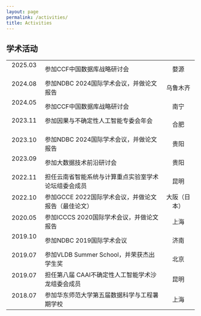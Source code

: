 ```yaml
---
layout: page
permalink: /activities/
title: Activities
---
```


## 学术活动

<!-- - 2025.03 &emsp; 参加CCF中国数据库战略研讨会 &emsp; 婺源
- 2024.08 &emsp; 参加NDBC 2024国际学术会议，并做论文报告 &emsp; 乌鲁木齐
- 2024.05 &emsp; 参加CCF中国数据库战略研讨会 &emsp; 南宁
- 2023.11 &emsp; 参加因果与不确定性人工智能专委会年会 &emsp; 合肥
- 2024.08 &emsp; 参加NDBC 2024国际学术会议，并做论文报告 &emsp; 贵阳
- 2023.09 &emsp; 参加大数据技术前沿研讨会 &emsp; 贵阳
- 2022.11 &emsp; 担任云南省智能系统与计算重点实验室学术论坛组委会成员 &emsp; 昆明
- 2022.10 &emsp; 参加GCCE 2022国际学术会议，并做论文报告（最佳论文） &emsp; 大阪（日本）
- 2020.05 &emsp; 参加ICCCS 2020国际学术会议，并做论文报告 &emsp; 上海
- 2019.10 &emsp; 参加NDBC 2019国际学术会议 &emsp; 济南
- 2019.07 &emsp; 参加VLDB Summer School，并荣获杰出学生奖 &emsp; 北京
- 2019.07 &emsp; 担任第八届 CAAI不确定性人工智能学术沙龙组委会成员 &emsp; 昆明
- 2018.07 &emsp; 参加华东师范大学第五届数据科学与工程暑期学校 &emsp; 上海 -->


|  |   |   |
| :----:| :---- | :----: |
| 2025.03 &emsp;| 参加CCF中国数据库战略研讨会 &emsp;| 婺源
| 2024.08 &emsp;| 参加NDBC 2024国际学术会议，并做论文报告 &emsp;| 乌鲁木齐
| 2024.05 &emsp;| 参加CCF中国数据库战略研讨会 &emsp;| 南宁
| 2023.11 &emsp;| 参加因果与不确定性人工智能专委会年会 &emsp;| 合肥
| 2023.10 &emsp;| 参加NDBC 2024国际学术会议，并做论文报告 &emsp;| 贵阳
| 2023.09 &emsp;| 参加大数据技术前沿研讨会 &emsp;| 贵阳
| 2022.11 &emsp;| 担任云南省智能系统与计算重点实验室学术论坛组委会成员 &emsp;| 昆明
| 2022.10 &emsp;| 参加GCCE 2022国际学术会议，并做论文报告（最佳论文） &emsp;| 大阪（日本）
| 2020.05 &emsp;| 参加ICCCS 2020国际学术会议，并做论文报告 &emsp;| 上海
| 2019.10 &emsp;| 参加NDBC 2019国际学术会议 &emsp;| 济南
| 2019.07 &emsp;| 参加VLDB Summer School，并荣获杰出学生奖 &emsp;| 北京
| 2019.07 &emsp;| 担任第八届 CAAI不确定性人工智能学术沙龙组委会成员 &emsp;| 昆明
| 2018.07 &emsp;| 参加华东师范大学第五届数据科学与工程暑期学校 &emsp;| 上海



